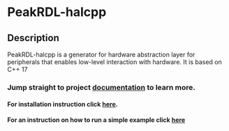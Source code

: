 # PeakRDL-halcpp

## Description

PeakRDL-halcpp is a generator for hardware abstraction layer for peripherals that enables low-level interaction with hardware.
It is based on C++ 17<br/>

### Jump straight to project [documentation](https://risto97.github.io/PeakRDL-halcpp/) to learn more.

#### For installation instruction click [here](https://risto97.github.io/PeakRDL-halcpp/docs/getting_started/installation).
#### For an instruction on how to run a simple example click [here](https://risto97.github.io/PeakRDL-halcpp/docs/getting_started/example)
